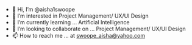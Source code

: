 - 👋 Hi, I’m @aisha1swoope
- 👀 I’m interested in Project Management/ UX/UI Design
- 🌱 I’m currently learning ... Artificial Intelligence
- 💞️ I’m looking to collaborate on ... Project Management/ UX/UI Design
- 📫 How to reach me ... at swoope_aisha@yahoo.com

<!---
aisha1swoope/aisha1swoope is a ✨ special ✨ repository because its `README.md` (this file) appears on your GitHub profile.
You can click the Preview link to take a look at your changes.
--->
